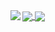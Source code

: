 <!-- Github stats-->
<a href = "https://github.com/byj9402/github-readme-stats">
  <img align = "center" src = "https://github-readme-stats.vercel.app/api?username=byj9402&show_icons=true&theme=dark" />
</a>

<!-- Github Top Langs-->
<a href = "https://github.com/byj9402/github-readme-stats">
  <img align = "center" src = "https://github-readme-stats.vercel.app/api/top-langs/?username=byj9402" />
</a>

<!-- Solved.ac Profile-->
<a href = "https://solved.ac/byj9402">
  <img align = "left" src = "http://mazassumnida.wtf/api/v2/generate_badge?boj=byj9402" />
</a>
